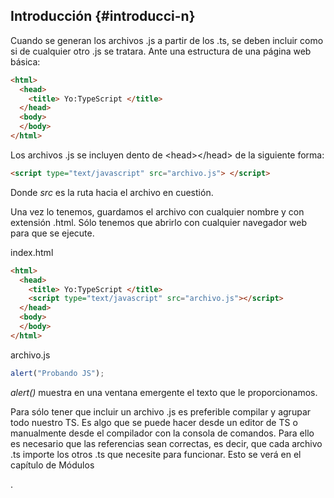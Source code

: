 ## Introducción {#introducci-n}

Cuando se generan los archivos .js a partir de los .ts, se deben incluir como si de cualquier otro .js se tratara. Ante una estructura de una página web básica:

```html
<html> 
  <head> 
    <title> Yo:TypeScript </title> 
  </head> 
  <body> 
  </body> 
</html>
```

Los archivos .js se incluyen dento de &lt;head&gt;&lt;/head&gt; de la siguiente forma:

```html
<script type="text/javascript" src="archivo.js"> </script>
```

Donde _src_ es la ruta hacia el archivo en cuestión.

Una vez lo tenemos, guardamos el archivo con cualquier nombre y con extensión .html. Sólo tenemos que abrirlo con cualquier navegador web para que se ejecute.

index.html

```html
<html>
  <head>
    <title> Yo:TypeScript </title> 
    <script type="text/javascript" src="archivo.js"></script> 
  </head> 
  <body> 
  </body> 
</html>
```

archivo.js

```js
alert("Probando JS");
```

_alert()_ muestra en una ventana emergente el texto que le proporcionamos.

Para sólo tener que incluir un archivo .js es preferible compilar y agrupar todo nuestro TS. Es algo que se puede hacer desde un editor de TS o manualmente desde el compilador con la consola de comandos. Para ello es necesario que las referencias sean correctas, es decir, que cada archivo .ts importe los otros .ts que necesite para funcionar. Esto se verá en el capítulo de Módulos

.